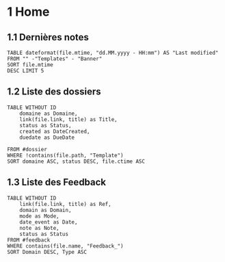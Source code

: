 

# 1	Home



## 1.1	Dernières notes

```dataview
TABLE dateformat(file.mtime, "dd.MM.yyyy - HH:mm") AS "Last modified" 
FROM "" -"Templates" - "Banner"
SORT file.mtime 
DESC LIMIT 5
```


## 1.2	Liste des dossiers

```dataview
TABLE WITHOUT ID
	domaine as Domaine,
	link(file.link, title) as Title,
	status as Status,
	created as DateCreated,
	duedate as DueDate
	
FROM #dossier
WHERE !contains(file.path, "Template") 
SORT domaine ASC, status DESC, file.ctime ASC
```




## 1.3	Liste des Feedback

```dataview
TABLE WITHOUT ID
	link(file.link, title) as Ref,
	domain as Domain,
	mode as Mode,
	date_event as Date,
	note as Note,
	status as Status
FROM #feedback
WHERE contains(file.name, "Feedback_")
SORT Domain DESC, Type ASC
```